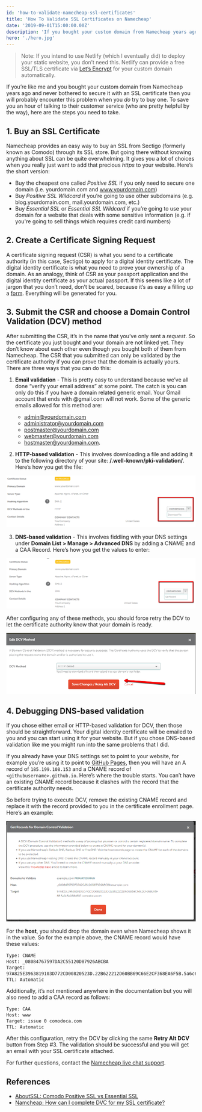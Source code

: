```yaml
---
id: 'how-to-validate-namecheap-ssl-certificates'
title: 'How To Validate SSL Certificates on Namecheap'
date: '2019-09-01T15:00:00.00Z'
description: 'If you bought your custom domain from Namecheap years ago and never secured it with an SSL certificate, you will probably encounter this problem when you do try to buy one.'
hero: './hero.jpg'
---
```


> Note: If you intend to use Netlify (which I eventually did) to deploy your static website, you don’t need this. Netlify can provide a free SSL/TLS certificate via [Let’s Encrypt](https://letsencrypt.org) for your custom domain automatically.

If you’re like me and you bought your custom domain from Namecheap years ago and never bothered to secure it with an SSL certificate then you will probably encounter this problem when you _do_ try to buy one. To save you an hour of talking to their customer service (who are pretty helpful by the way), here are the steps you need to take.

## 1. Buy an SSL Certificate

Namecheap provides an easy way to buy an SSL from Sectigo (formerly known as Comodo) through its SSL store. But going there without knowing anything about SSL can be quite overwhelming. It gives you a lot of choices when you really just want to add that precious _https_ to your website. Here’s the short version:

- Buy the cheapest one called _Positive SSL_ if you only need to secure one domain (i.e. yourdomain.com and www.yourdomain.com)
- Buy _Positive SSL Wildcard_ if you’re going to use other subdomains (e.g. blog.yourdomain.com, mail.yourdomain.com, etc.)
- Buy _Essential SSL_ or _Essential SSL Wildcard_ if you’re going to use your domain for a website that deals with some sensitive information (e.g. if you're going to sell things which requires credit card numbers)

## 2. Create a Certificate Signing Request

A certificate signing request (CSR) is what you send to a certificate authority (in this case, Sectigo) to apply for a digital identity certificate. The digital identity certificate is what you need to prove your ownership of a domain. As an analogy, think of CSR as your passport application and the digital identity certificate as your actual passport. If this seems like a lot of jargon that you don’t need, don’t be scared, because it’s as easy a filling up a [form](https://decoder.link/csr_generator). Everything will be generated for you.

## 3. Submit the CSR and choose a Domain Control Validation (DCV) method

After submitting the CSR, it’s in the name that you’ve only sent a _request_. So the certificate you just bought and your domain are not linked yet. They don’t know about each other even though you bought both of them from Namecheap. The CSR that you submitted can only be validated by the certificate authority if you can prove that the domain is actually yours. There are three ways that you can do this:

1. **Email validation** - This is pretty easy to understand because we’ve all done “verify your email address” at some point. The catch is you can only do this if you have a domain related generic email. Your Gmail account that ends with @gmail.com will not work. Some of the generic emails allowed for this method are:

   - admin@yourdomain.com
   - administrator@yourdomain.com
   - postmaster@yourdomain.com
   - webmaster@yourdomain.com
   - hostmaster@yourdomain.com.

2. **HTTP-based validation** - This involves downloading a file and adding it to the following directory of your site: **/.well-known/pki-validation/**. Here’s how you get the file:

![HTTP-based DCV on Namecheap](./dcv-http.png)

3. **DNS-based validation** - This involves fiddling with your DNS settings under **Domain List > Manage > Advanced DNS** by adding a CNAME and a CAA Record. Here’s how you get the values to enter:

![DNS-based DCV on Namecheap](./dcv-dns.png)

After configuring any of these methods, you should force retry the DCV to let the certificate authority know that your domain is ready.

![Force retry DCV on Namecheap](./dcv-retry.png)

## 4. Debugging DNS-based validation

If you chose either email or HTTP-based validation for DCV, then those should be straightforward. Your digital identity certificate will be emailed to you and you can start using it for your website. But if you chose DNS-based validation like me you might run into the same problems that I did.

If you already have your DNS settings set to point to your website, for example you’re using it to point to [GitHub Pages](https://help.github.com/en/articles/setting-up-an-apex-domain), then you will have an A record of `185.199.108.153` and a CNAME record of `<githubusername>.github.io`. Here’s where the trouble starts. You can’t have an existing CNAME record because it clashes with the record that the certificate authority needs.

So before trying to execute DCV, remove the existing CNAME record and replace it with the record provided to you in the certificate enrollment page. Here’s an example:

![An example of records for DCV on Namcecheap](./dcv-records.png)

For the **host**, you should drop the domain even when Namecheap shows it in the value. So for the example above, the CNAME record would have these values:

```
Type: CNAME
Host: _08084767597DA2C55120D87926ABCBA
Target: 97A825E3963819103D772CD00820523D.22B622212D60BB69C66E2CF368EA6F5B.5a6c6b088d587.comodoca.com
TTL: Automatic
```

Additionally, it’s not mentioned anywhere in the documentation but you will also need to add a CAA record as follows:

```
Type: CAA
Host: www
Target: issue 0 comodoca.com
TTL: Automatic
```

After this configuration, retry the DCV by clicking the same **Retry Alt DCV** button from Step #3. The validation should be successful and you will get an email with your SSL certificate attached.

For further questions, contact the [Namecheap live chat support](https://www.namecheap.com/support/live-chat/domains/).

## References

- [AboutSSL: Comodo Positive SSL vs Essential SSL](https://aboutssl.org/compare-dv-ssl-comodo-positive-ssl-vs-comodo-essential-ssl/)
- [Namcheap: How can I complete DVC for my SSL certificate?](https://www.namecheap.com/support/knowledgebase/article.aspx/9637/68/how-can-i-complete-the-domain-control-validation-dcv-for-my-ssl-certificate)
